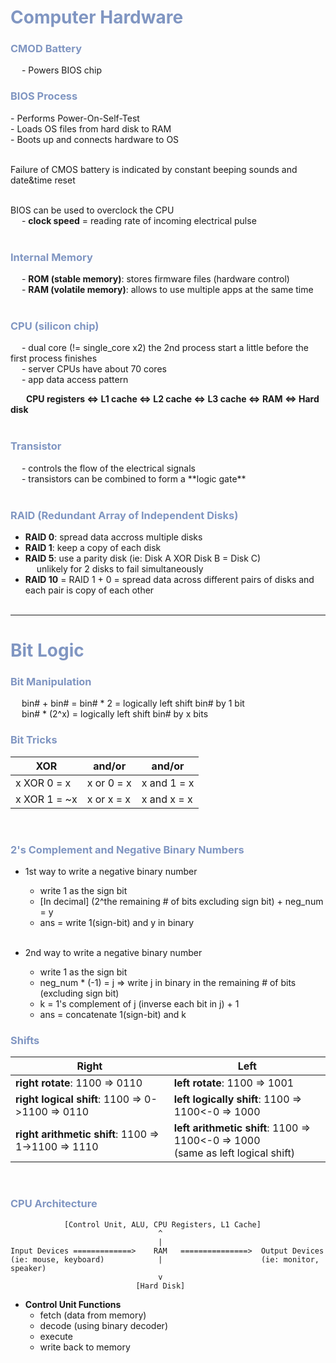 <h1 style="color:#8096c2">Computer Hardware</h1>

<h3 style="color:#8096c2">CMOD Battery</h3> 
&ensp;&ensp;      - Powers BIOS chip

<h3 style="color:#8096c2">BIOS Process</h3>
- Performs Power-On-Self-Test <br>
- Loads OS files from hard disk to RAM <br>
- Boots up and connects hardware to OS <br> <br>

Failure of CMOS battery is indicated by constant beeping sounds and date&time reset <br> <br>

BIOS can be used to overclock the CPU <br>
&ensp;&ensp;      - **clock speed** = reading rate of incoming electrical pulse <br> <br>

<h3 style="color:#8096c2">Internal Memory</h3>

&ensp;&ensp;      - **ROM (stable memory)**: stores firmware files (hardware control) <br>
&ensp;&ensp;      - **RAM (volatile memory)**: allows to use multiple apps at the same time <br> <br>

<h3 style="color:#8096c2">CPU (silicon chip)</h3>
 &ensp;&ensp;     - dual core (!= single_core x2) the 2nd process start a little before the first process finishes <br>
 &ensp;&ensp;     - server CPUs have about 70 cores <br>
 &ensp;&ensp;     - app data access pattern <br>
 
 &ensp;&ensp;&ensp;    **CPU registers <=> L1 cache <=> L2 cache <=> L3 cache <=> RAM <=> Hard disk** <br> <br>

<h3 style="color:#8096c2">Transistor</h3> 
&ensp;&ensp; - controls the flow of the electrical signals <br>
&ensp;&ensp; - transistors can be combined to form a **logic gate** <br> <br>

<h3 style="color:#8096c2">RAID (Redundant Array of Independent Disks)</h3>

- **RAID 0**: spread data accross multiple disks <br>
- **RAID 1**: keep a copy of each disk <br>
- **RAID 5**: use a parity disk (ie: Disk A XOR Disk B = Disk C) <br>
&ensp;&ensp;        unlikely for 2 disks to fail simultaneously <br>
- **RAID 10** = RAID 1 + 0 = spread data across different pairs of disks and each pair is copy of each other
 <br> <br>
 
____________________________________________________________________________


<h1 style="color:#8096c2">Bit Logic</h1>

<h3 style="color:#8096c2">Bit Manipulation</h3>
&ensp;&ensp;     bin# + bin# = bin# * 2 = logically left shift bin# by 1 bit <br>
&ensp;&ensp;     bin# * (2^x) = logically left shift bin# by x bits <br>

<h3 style="color:#8096c2">Bit Tricks</h3>

| XOR             |  and/or         |  and/or         |
|-----------------|-----------------|-----------------|
| x XOR 0 =  x    |    x or 0 = x   |    x and 1 = x  |
| x XOR 1 = ~x    |    x or x = x   |    x and x = x  |

<br> 

<h3 style="color:#8096c2">2's Complement and Negative Binary Numbers</h3>

- 1st way to write a negative binary number <br>
    - write 1 as the sign bit <br>
    - [In decimal] (2^the remaining # of bits excluding sign bit) + neg_num = y <br>
    - ans = write 1(sign-bit) and y in binary <br> <br>

- 2nd way to write a negative binary number <br>
    - write 1 as the sign bit <br>
    - neg_num * (-1) = j => write j in binary in the remaining # of bits (excluding sign bit) <br>
    - k = 1's complement of j (inverse each bit in j) + 1 <br>
    - ans = concatenate 1(sign-bit) and k <br>

<h3 style="color:#8096c2">Shifts</h3>

| Right                                                   |     Left                                                   |
| ------------------------------------                    |     ------------------------------------                   |
| **right rotate**: 1100 => 0110                          |    **left rotate**: 1100 => 1001                           |
| **right logical shift**: 1100 => 0->1100 => 0110        |    **left logically shift**: 1100 => 1100<-0 => 1000       |
| **right arithmetic shift**: 1100 => 1->1100 => 1110     |    **left arithmetic shift**: 1100 => 1100<-0 => 1000 <br>(same as left logical shift) |

<br>

<h3 style="color:#8096c2">CPU Architecture</h3>

```
            [Control Unit, ALU, CPU Registers, L1 Cache]
                                 ^
                                 |
Input Devices =============>    RAM   ===============>  Output Devices
(ie: mouse, keyboard)            |                      (ie: monitor, speaker)
                                 v
                            [Hard Disk]
```
- **Control Unit Functions**
    - fetch (data from memory) <br>
    - decode (using binary decoder) <br>
    - execute <br>
    - write back to memory <br>











